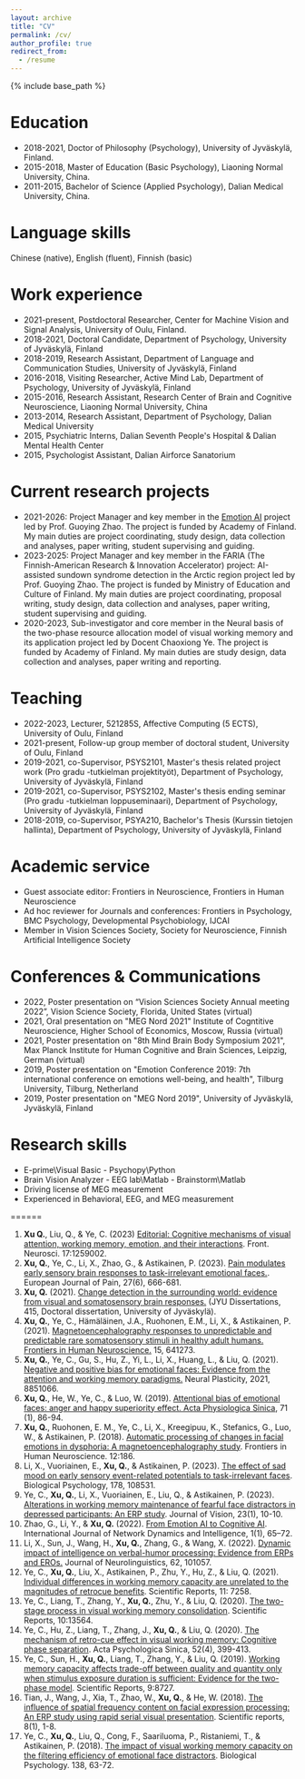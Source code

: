 ```yaml
---
layout: archive
title: "CV"
permalink: /cv/
author_profile: true
redirect_from:
  - /resume
---
```


{% include base_path %}

Education
======
* 2018-2021, Doctor of Philosophy (Psychology), University of Jyväskylä, Finland. 
* 2015-2018, Master of Education (Basic Psychology), Liaoning Normal University, China.
* 2011-2015, Bachelor of Science (Applied Psychology), Dalian Medical University, China. 

Language skills
======
Chinese (native), English (fluent), Finnish (basic)

Work experience
======
* 2021-present, Postdoctoral Researcher, Center for Machine Vision and Signal Analysis, University of Oulu, Finland.
* 2018-2021, Doctoral Candidate, Department of Psychology, University of Jyväskylä, Finland
* 2018-2019, Research Assistant, Department of Language and Communication Studies, University of Jyväskylä, Finland
* 2016-2018, Visiting Researcher, Active Mind Lab, Department of Psychology, University of Jyväskylä, Finland
* 2015-2016, Research Assistant, Research Center of Brain and Cognitive Neuroscience, Liaoning Normal University, China
* 2013-2014, Research Assistant, Department of Psychology, Dalian Medical University
* 2015, Psychiatric Interns, Dalian Seventh People's Hospital & Dalian Mental Health Center
* 2015, Psychologist Assistant, Dalian Airforce Sanatorium
  
Current research projects
======
- 2021-2026: Project Manager and key member in the [Emotion AI](https://emotion-ai.rahtiapp.fi/) project led by Prof. Guoying Zhao. The project is funded by Academy of Finland. My main duties are project coordinating, study design, data collection and analyses, paper writing, student supervising and guiding.
- 2023-2025: Project Manager and key member in the FARIA (The Finnish-American Research & Innovation Accelerator) project: AI-assisted sundown syndrome detection in the Arctic region project led by Prof. Guoying Zhao. The project is funded by Ministry of Education and Culture of Finland. My main duties are project coordinating, proposal writing, study design, data collection and analyses, paper writing, student supervising and guiding. 
- 2020-2023, Sub-investigator and core member in the Neural basis of the two-phase resource allocation model of visual working memory and its application project led by Docent Chaoxiong Ye. The project is funded by Academy of Finland. My main duties are study design, data collection and analyses, paper writing and reporting.

Teaching
======
- 2022-2023, Lecturer, 521285S, Affective Computing (5 ECTS), University of Oulu, Finland
- 2021-present, Follow-up group member of doctoral student, University of Oulu, Finland
- 2019-2021, co-Supervisor, PSYS2101, Master's thesis related project work (Pro gradu -tutkielman projektityöt), Department of Psychology, University of Jyväskylä, Finland 
- 2019-2021, co-Supervisor, PSYS2102, Master's thesis ending seminar (Pro gradu -tutkielman loppuseminaari), Department of Psychology, University of Jyväskylä, Finland 
- 2018-2019, co-Supervisor, PSYA210, Bachelor's Thesis (Kurssin tietojen hallinta), Department of Psychology, University of Jyväskylä, Finland 

Academic service
======
- Guest associate editor: Frontiers in Neuroscience, Frontiers in Human Neuroscience
- Ad hoc reviewer for Journals and conferences:  Frontiers in Psychology, BMC Psychology, Developmental Psychobiology, IJCAI
- Member in Vision Sciences Society, Society for Neuroscience, Finnish Artificial Intelligence Society

Conferences & Communications
======
- 2022, Poster presentation on “Vision Sciences Society Annual meeting 2022”, Vision Science Society, Florida, United States (virtual) 
- 2021, Oral presentation on "MEG Nord 2021" Institute of Cogntitive Neuroscience, Higher School of Economics, Moscow, Russia (virtual) 
- 2021, Poster presentation on "8th Mind Brain Body Symposium 2021", Max Planck Institute for Human Cognitive and Brain Sciences, Leipzig, German (virtual) 
- 2019, Poster presentation on "Emotion Conference 2019: 7th international conference on emotions well-being, and health", Tilburg University, Tilburg, Netherland 
- 2019, Poster presentation on "MEG Nord 2019", University of Jyväskylä, Jyväskylä, Finland

Research skills
======
- E-prime\Visual Basic       - Psychopy\Python                            
- Brain Vision Analyzer      - EEG lab\Matlab      - Brainstorm\Matlab          
- Driving license of MEG measurement                          
- Experienced in Behavioral, EEG, and MEG measurement

======
1.  **Xu Q.**, Liu, Q., & Ye, C. (2023) [Editorial: Cognitive mechanisms of visual attention, working memory, emotion, and their interactions](https://www.frontiersin.org/articles/10.3389/fnins.2023.1259002/full). Front. Neurosci. 17:1259002.
2.	**Xu, Q.**, Ye, C., Li, X., Zhao, G., & Astikainen, P. (2023). [Pain modulates early sensory brain responses to task-irrelevant emotional faces.](https://onlinelibrary.wiley.com/doi/full/10.1002/ejp.2097). European Journal of Pain, 27(6), 666-681.
3.	**Xu, Q.** (2021). [Change detection in the surrounding world: evidence from visual and somatosensory brain responses.](http://urn.fi/URN:ISBN:978-951-39-8791-6) (JYU Dissertations, 415, Doctoral dissertation, University of Jyväskylä).
4.	**Xu, Q.**, Ye, C., Hämäläinen, J.A., Ruohonen, E.M., Li, X., & Astikainen, P. (2021). [Magnetoencephalography responses to unpredictable and predictable rare somatosensory stimuli in healthy adult humans. Frontiers in Human Neuroscience.](https://www.frontiersin.org/articles/10.3389/fnhum.2021.641273/full) 15, 641273. 
5.	**Xu, Q.**, Ye, C., Gu, S., Hu, Z., Yi, L., Li, X., Huang, L., & Liu, Q. (2021). [Negative and positive bias for emotional faces: Evidence from the attention and working memory paradigms.](https://www.hindawi.com/journals/np/2021/8851066/) Neural Plasticity, 2021, 8851066. 
6.	**Xu, Q.**, He, W., Ye, C., & Luo, W. (2019). [Attentional bias of emotional faces: anger and happy superiority effect. Acta Physiologica Sinica](https://www.researchgate.net/publication/331482831_Attentional_bias_processing_mechanism_of_emotional_faces_anger_and_happiness_superiority_effects), 71 (1), 86-94. 
7.	**Xu, Q.**, Ruohonen, E. M., Ye, C., Li, X., Kreegipuu, K., Stefanics, G., Luo, W., & Astikainen, P. (2018). [Automatic processing of changes in facial emotions in dysphoria: A magnetoencephalography study](https://www.frontiersin.org/articles/10.3389/fnhum.2018.00186/full). Frontiers in Human Neuroscience. 12:186. 
8.	Li, X., Vuoriainen, E., **Xu, Q.**, & Astikainen, P. (2023). [The effect of sad mood on early sensory event-related potentials to task-irrelevant faces]( https://www.sciencedirect.com/science/article/pii/S0301051123000480). Biological Psychology, 178, 108531.
9.	Ye, C., **Xu, Q.**, Li, X., Vuoriainen, E., Liu, Q., & Astikainen, P. (2023). [Alterations in working memory maintenance of fearful face distractors in depressed participants: An ERP study](https://jov.arvojournals.org/article.aspx?articleid=2785293). Journal of Vision, 23(1), 10-10.
10.	Zhao, G., Li, Y., & **Xu, Q.** (2022). [From Emotion AI to Cognitive AI](https://www.sciltp.com/journals/ijndi/article/view/115). International Journal of Network Dynamics and Intelligence, 1(1), 65–72.
11.	Li, X., Sun, J., Wang, H., **Xu, Q.**, Zhang, G., & Wang, X. (2022). [Dynamic impact of intelligence on verbal-humor processing: Evidence from ERPs and EROs.](https://doi.org/10.1016/j.jneuroling.2022.101057) Journal of Neurolinguistics, 62, 101057.
12.	Ye, C., **Xu, Q.**, Liu, X., Astikainen, P., Zhu, Y., Hu, Z., & Liu, Q. (2021). [Individual differences in working memory capacity are unrelated to the magnitudes of retrocue benefits](https://www.nature.com/articles/s41598-021-86515-5). Scientific Reports, 11: 7258.
13.	Ye, C., Liang, T., Zhang, Y., **Xu, Q.**, Zhu, Y., & Liu, Q. (2020). [The two-stage process in visual working memory consolidation](https://www.nature.com/articles/s41598-020-70418-y). Scientific Reports, 10:13564.
14.	Ye, C., Hu, Z., Liang, T., Zhang, J., **Xu, Q.**, & Liu, Q. (2020). [The mechanism of retro-cue effect in visual working memory: Cognitive phase separation](http://journal.psych.ac.cn/xlxb/EN/10.3724/SP.J.1041.2020.00399). Acta Psychologica Sinica, 52(4), 399-413.
15.	Ye, C., Sun, H., **Xu, Q.**, Liang, T., Zhang, Y., & Liu, Q. (2019). [Working memory capacity affects trade-off between quality and quantity only when stimulus exposure duration is sufficient: Evidence for the two-phase model](https://www.nature.com/articles/s41598-019-44998-3). Scientific Reports, 9:8727.
16.	Tian, J., Wang, J., Xia, T., Zhao, W., **Xu, Q.**, & He, W. (2018). [The influence of spatial frequency content on facial expression processing: An ERP study using rapid serial visual presentation](https://www.nature.com/articles/s41598-018-20467-1). Scientific reports, 8(1), 1-8.
17.	Ye, C., **Xu, Q.**, Liu, Q., Cong, F., Saariluoma, P., Ristaniemi, T., & Astikainen, P. (2018). [The impact of visual working memory capacity on the filtering efficiency of emotional face distractors](https://doi.org/10.1016/j.biopsycho.2018.08.009). Biological Psychology. 138, 63-72. 

  

